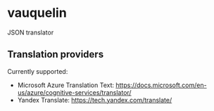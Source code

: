# vauquelin

JSON translator

## Translation providers

Currently supported:
* Microsoft Azure Translation Text: https://docs.microsoft.com/en-us/azure/cognitive-services/translator/
* Yandex Translate: https://tech.yandex.com/translate/
